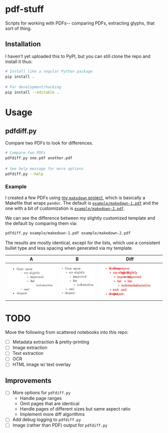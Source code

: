 # pdf-stuff

Scripts for working with PDFs-- comparing PDFs, extracting glyphs, that sort of thing.

## Installation

I haven't yet uploaded this to PyPI, but you can still clone the repo and install it thus:

```bash
# Install like a regular Python package
pip install .

# For development/hacking
pip install --editable .
```


# Usage

## pdfdiff.py

Compare two PDFs to look for differences.

```bash
# Compare two PDFs
pdfdiff.py one.pdf another.pdf

# See help message for more options
pdfdiff.py --help
```

### Example

I created a few PDFs using [my `makedown` project](https://github.com/rldotai/makedown), which is basically a Makefile that wraps `pandoc`.
The default is [`example/makedown-1.pdf`](example/makedown-1.pdf) and the one with a bit of customization is [`example/makedown-2.pdf`](example/makedown-2.pdf).

We can see the difference between my slightly customized template and the default by comparing them via:

```bash
pdfdiff.py example/makedown-1.pdf example/makedown-2.pdf
```

The results are mostly identical, except for the lists, which use a consistent bullet type and less spacing when generated via my template.

A | B | Diff
:--:|:---:|:---:
![PDF difference](resources/pandoc-list.png) | ![PDF difference](resources/cool-list.png) | ![PDF difference](resources/diff-list.png)


# TODO

Move the following from scattered notebooks into this repo:

- [ ] Metadata extraction \& pretty-printing
- [ ] Image extraction
- [ ] Text extraction
- [ ] OCR
- [ ] HTML image w/ text overlay

## Improvements

- [ ] More options for `pdfdiff.py`
    - Handle page ranges
    - Omit pages that are identical
    - Handle pages of different sizes but same aspect ratio
    - Implement more diff algorithms
- [ ] Add debug logging to `pdfdiff.py`
- [ ] Image (rather than PDF) output for `pdfdiff.py`
